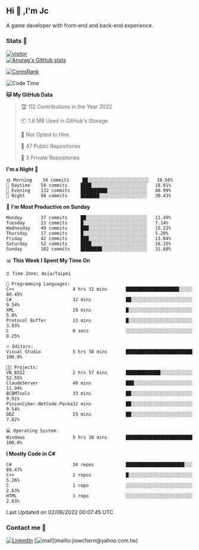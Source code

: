 ## Hi 👋 ,I'm Jc  

A game developer with front-end and back-end experience.  

### Stats  📝
[![visitor](https://visitor-badge.glitch.me/badge?page_id=jiowchern.jiowchern&style=flat-square&color=0088cc)](https://visitor-badge.glitch.me/badge?page_id=jiowchern.jiowchern&style=flat-square&color=0088cc)  
[![Anurag's GitHub stats](https://github-readme-stats.vercel.app/api?username=jiowchern&count_private=true&&show_icons=true)](https://github.com/anuraghazra/github-readme-stats)  
<!-- [![trophy](https://github-profile-trophy.vercel.app/?username=jiowchern)](https://github.com/ryo-ma/github-profile-trophy)   -->
[![CoresRank](https://cr-ss-service.azurewebsites.net/api/ScreenShot?widget=summary&username=jiowchern)](https://cr-ss-service.azurewebsites.net/api/ScreenShot?widget=summary&username=jiowchern)


<!--START_SECTION:waka-->
![Code Time](http://img.shields.io/badge/Code%20Time-400%20hrs%207%20mins-blue)

**🐱 My GitHub Data** 

> 🏆 112 Contributions in the Year 2022
 > 
> 📦 1.8 MB Used in GitHub's Storage 
 > 
> 🚫 Not Opted to Hire
 > 
> 📜 47 Public Repositories 
 > 
> 🔑 3 Private Repositories  
 > 
**I'm a Night 🦉** 

```text
🌞 Morning    34 commits     ██░░░░░░░░░░░░░░░░░░░░░░░   10.56% 
🌆 Daytime    58 commits     ████░░░░░░░░░░░░░░░░░░░░░   18.01% 
🌃 Evening    132 commits    ██████████░░░░░░░░░░░░░░░   40.99% 
🌙 Night      98 commits     ███████░░░░░░░░░░░░░░░░░░   30.43%

```
📅 **I'm Most Productive on Sunday** 

```text
Monday       37 commits     ██░░░░░░░░░░░░░░░░░░░░░░░   11.49% 
Tuesday      23 commits     █░░░░░░░░░░░░░░░░░░░░░░░░   7.14% 
Wednesday    49 commits     ███░░░░░░░░░░░░░░░░░░░░░░   15.22% 
Thursday     17 commits     █░░░░░░░░░░░░░░░░░░░░░░░░   5.28% 
Friday       42 commits     ███░░░░░░░░░░░░░░░░░░░░░░   13.04% 
Saturday     52 commits     ████░░░░░░░░░░░░░░░░░░░░░   16.15% 
Sunday       102 commits    ████████░░░░░░░░░░░░░░░░░   31.68%

```


📊 **This Week I Spent My Time On** 

```text
⌚︎ Time Zone: Asia/Taipei

💬 Programming Languages: 
C++                      4 hrs 32 mins       ████████████████████░░░░░   80.45% 
C#                       32 mins             ██░░░░░░░░░░░░░░░░░░░░░░░   9.54% 
XML                      19 mins             █░░░░░░░░░░░░░░░░░░░░░░░░   5.8% 
Protocol Buffer          13 mins             █░░░░░░░░░░░░░░░░░░░░░░░░   3.93% 
C                        0 secs              ░░░░░░░░░░░░░░░░░░░░░░░░░   0.25%

🔥 Editors: 
Visual Studio            5 hrs 38 mins       █████████████████████████   100.0%

🐱‍💻 Projects: 
VN_BIG2                  2 hrs 57 mins       █████████████░░░░░░░░░░░░   52.55% 
ClaudeServer             40 mins             ███░░░░░░░░░░░░░░░░░░░░░░   11.94% 
BCBMTools                33 mins             ██░░░░░░░░░░░░░░░░░░░░░░░   9.91% 
PinionCyber.NetCode.Packa32 mins             ██░░░░░░░░░░░░░░░░░░░░░░░   9.54% 
DDZ                      25 mins             ██░░░░░░░░░░░░░░░░░░░░░░░   7.62%

💻 Operating System: 
Windows                  5 hrs 38 mins       █████████████████████████   100.0%

```

**I Mostly Code in C#** 

```text
C#                       34 repos            ██████████████████████░░░   89.47% 
C++                      2 repos             █░░░░░░░░░░░░░░░░░░░░░░░░   5.26% 
C                        1 repo              ░░░░░░░░░░░░░░░░░░░░░░░░░   2.63% 
HTML                     1 repo              ░░░░░░░░░░░░░░░░░░░░░░░░░   2.63%

```



 Last Updated on 02/06/2022 00:07:45 UTC
<!--END_SECTION:waka-->



### Contact me 💬
[![LinkedIn](https://img.shields.io/badge/-JiowchernChen-0077B5?style==flat-square&logo=LinkedIn&logoColor=white)](https://www.linkedin.com/in/jiowchern-chen-4aaa90b7/) [![mail](https://img.shields.io/badge/-jiowchern%40yahoo.com.tw-blueviolet?style=flat-square&logo=yahoo!)](mailto:jiowchern@yahoo.com.tw)    

<!-- [![Linkedin Badge](https://img.shields.io/badge/-LinkedIn-blue?style=flat-square&logo=Linkedin&logoColor=white&link=https://www.linkedin.com/in/jiowchern-chen-4aaa90b7/)](https://www.linkedin.com/in/jiowchern-chen-4aaa90b7/) -->


<!--
**jiowchern/jiowchern** is a ✨ _special_ ✨ repository because its `README.md` (this file) appears on your GitHub profile.

Here are some ideas to get you started:

- 🔭 I’m currently working on ...
- 🌱 I’m currently learning ...
- 👯 I’m looking to collaborate on ...
- 🤔 I’m looking for help with ...
- 💬 Ask me about ...
- 📫 How to reach me: ...
- 😄 Pronouns: ...
- ⚡ Fun fact: ...
-->

